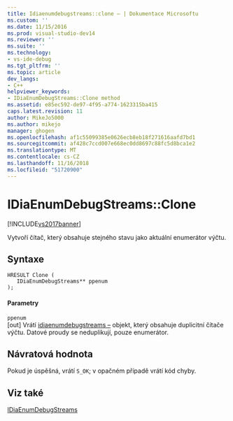 ```yaml
---
title: Idiaenumdebugstreams::clone – | Dokumentace Microsoftu
ms.custom: ''
ms.date: 11/15/2016
ms.prod: visual-studio-dev14
ms.reviewer: ''
ms.suite: ''
ms.technology:
- vs-ide-debug
ms.tgt_pltfrm: ''
ms.topic: article
dev_langs:
- C++
helpviewer_keywords:
- IDiaEnumDebugStreams::Clone method
ms.assetid: e85ec592-de97-4f95-a774-1623315ba415
caps.latest.revision: 11
author: MikeJo5000
ms.author: mikejo
manager: ghogen
ms.openlocfilehash: af1c55099385e0626ecb8eb18f271616aafd7bd1
ms.sourcegitcommit: af428c7ccd007e668ec0dd8697c88fc5d8bca1e2
ms.translationtype: MT
ms.contentlocale: cs-CZ
ms.lasthandoff: 11/16/2018
ms.locfileid: "51720900"
---
```

# <a name="idiaenumdebugstreamsclone"></a>IDiaEnumDebugStreams::Clone
[!INCLUDE[vs2017banner](../../includes/vs2017banner.md)]

Vytvoří čítač, který obsahuje stejného stavu jako aktuální enumerátor výčtu.  
  
## <a name="syntax"></a>Syntaxe  
  
```cpp#  
HRESULT Clone (   
   IDiaEnumDebugStreams** ppenum  
);  
```  
  
#### <a name="parameters"></a>Parametry  
 `ppenum`  
 [out] Vrátí [idiaenumdebugstreams –](../../debugger/debug-interface-access/idiaenumdebugstreams.md) objekt, který obsahuje duplicitní čítače výčtu. Datové proudy se neduplikují, pouze enumerátor.  
  
## <a name="return-value"></a>Návratová hodnota  
 Pokud je úspěšná, vrátí `S_OK`; v opačném případě vrátí kód chyby.  
  
## <a name="see-also"></a>Viz také  
 [IDiaEnumDebugStreams](../../debugger/debug-interface-access/idiaenumdebugstreams.md)



